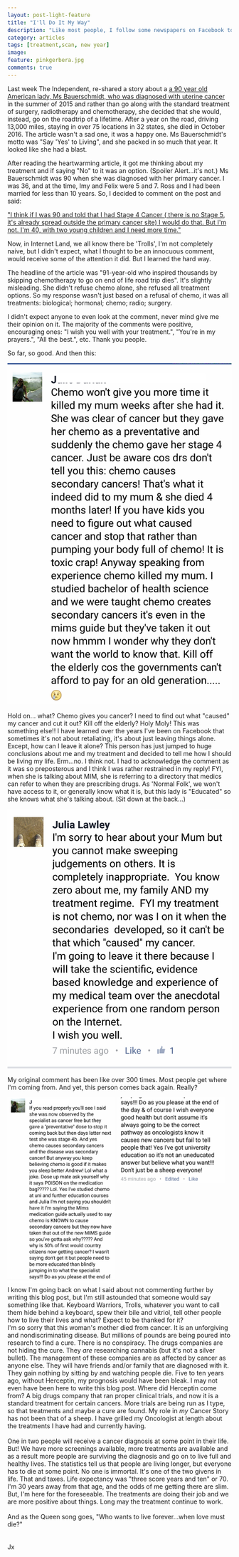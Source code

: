 ```yaml
---
layout: post-light-feature
title: "I'll Do It My Way"
description: "Like most people, I follow some newspapers on Facebook to keep up to date with the news."
category: articles
tags: [treatment,scan, new year]
image:
feature: pinkgerbera.jpg
comments: true
---
```


Last week The Independent, re-shared a story about a <a href="http://www.independent.co.uk/news/people/91-year-old-inspired-thousands-skipping-chemotherapy-to-go-on-end-of-life-road-trip-dies-a7345951.html?cmpid=facebook-post" target="new">a 90 year old American lady, Ms Bauerschmidt, who was diagnosed with uterine cancer</a> in the summer of 2015 and rather than go along with the standard treatment of surgery, radiotherapy and chemotherapy, she decided that she would, instead, go on the roadtrip of a lifetime.  After a year on the road, driving 13,000 miles, staying in over 75 locations in 32 states, she died in October 2016.  The article wasn't a sad one, it was a happy one.  Ms Bauerschmidt's motto was "Say 'Yes' to Living", and she packed in so much that year.  It looked like she had a blast.

After reading the heartwarming article, it got me thinking about my treatment and if saying "No" to it was an option.  (Spoiler Alert...it's not.)  Ms Bauerschmidt was 90 when she was diagnosed with her primary cancer.  I was 36, and at the time, Imy and Felix were 5 and 7.  Ross and I had been married for less than 10 years.  So, I decided to comment on the post and said:

<p width="50%" valign="center">
<a href="https://www.facebook.com/TheIndependentOnline/posts/10154620732761636"  target="new">"I think if I was 90 and told that I had Stage 4 Cancer ( there is no Stage 5, it's already spread outside the primary cancer site) I would do that. But I'm not. I'm 40, with two young children and I need more time."</a>
</p>

Now, in Internet Land, we all know there be 'Trolls', I'm not completely naive, but I didn't expect, what I thought to be an innocuous comment, would receive some of the attention it did.  But I learned the hard way.

The headline of the article was "91-year-old who inspired thousands by skipping chemotherapy to go on end of life road trip dies".  It's slightly misleading.  She didn't refuse chemo alone,  she refused all treatment options.  So my response wasn't just based on a refusal of chemo, it was all treatments: biological; hormonal; chemo; radio; surgery.

I didn't expect anyone to even look at the comment, never mind give me their opinion on it. The majority of the comments were positive, encouraging ones: "I wish you well with your treatment.", "You're in my prayers.", "All the best.", etc.  Thank you people.

So far, so good.  And then this:

<p class="center">
<img src="/images/IndyComment1.jpg" alt="Comment 1"/>
</p>

Hold on... what?  Chemo gives you cancer?  I need to find out what "caused" my cancer and cut it out? Kill off the elderly?  Holy Moly! This was something else!! I have learned over the years I've been on Facebook that sometimes it's not about retaliating, it's about just leaving things alone.  Except, how can I leave it alone?  This person has just jumped to huge conclusions about me and my treatment and decided to tell me how I should be living my life.  Erm...no.  I think not.  I had to acknowledge the comment as it was so preposterous and I think I was rather restrained in my reply!
FYI, when she is talking about MIM, she is referring to a directory that medics can refer to when they are prescribing drugs.  As 'Normal Folk', we won't have access to it, or generally know what it is, but this lady is "Educated" so she knows what she's talking about. (Sit down at the back...)

<p class="center">
<img src="/images/IndyComment2.jpg" alt="Comment 1"/>
</p>

My original comment has been like over 300 times.  Most people get where I'm coming from.  And yet, this person comes back again.  Really?

<img src="/images/IndyComment3.jpg" alt="Crazy comment" style="float: left; width: 48%; margin-right: 1%; margin-bottom: 0.5em;">
<img src="/images/IndyComment4.jpg" alt="Crazy comment etc" style="float: left; width: 48%; margin-right: 1%; margin-bottom: 0.5em;">

<p style="clear: both;">

I know I'm going back on what I said about not commenting further by writing this blog post, but I'm still astounded that someone would say something like that.  Keyboard Warriors, Trolls, whatever you want to call them hide behind a keyboard, spew their bile and vitriol, tell other people how to live their lives and what?  Expect to be thanked for it?  <br>
I'm so sorry that this woman's mother died from cancer.  It is an unforgiving and nondiscriminating disease.  But millions of pounds are being poured into research to find a cure.  There is no conspiracy.  The drugs companies are not hiding the cure.  They *are* researching cannabis (but it's not a silver bullet).  The management of these companies are as affected by cancer as anyone else.  They will have friends and/or family that are diagnosed with it.  They gain nothing by sitting by and watching people die.  Five to ten years ago, without Herceptin, my prognosis would have been bleak.  I may not even have been here to write this blog post.  Where did Herceptin come from?  A big drugs company that ran proper clinical trials, and now it is a standard treatment for certain cancers.  More trials are being run as I type, so that treatments and maybe a cure are found.  My role in *my* Cancer Story has not been that of a sheep.  I have grilled my Oncologist at length about the treatments I have had and currently having.  <br>
<br>
One in two people will receive a cancer diagnosis at some point in their life. But!  We have more screenings available, more treatments are available and as a result more people are surviving the diagnosis and go on to live full and healthy lives.  The statistics tell us that people are living longer, but everyone has to die at some point.  No one is immortal.  It's one of the two givens in life.  That and taxes. Life expectancy was "three score years and ten" or 70.  I'm 30 years away from that age, and the odds of me getting there are slim.  But, I'm here for the foreseeable.  The treatments are doing their job and we are more positive about things.  Long may the treatment continue to work.<br>
<br>
And as the Queen song goes, "Who wants to live forever...when love must die?"  
<br><br>
Jx
